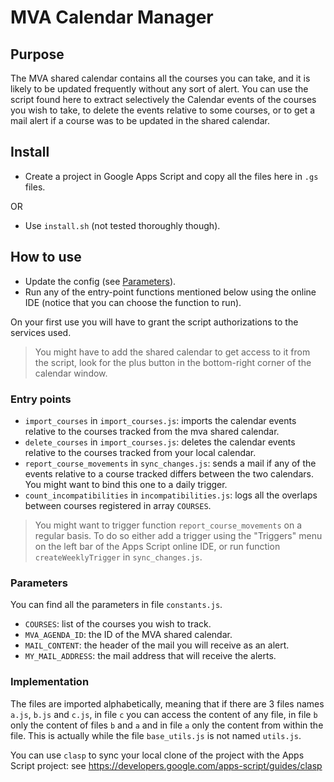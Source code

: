 # MVA Calendar Manager

## Purpose

The MVA shared calendar contains all the courses you can take, and it is likely to be updated frequently without any
sort of alert.
You can use the script found here to extract selectively the Calendar events of the courses you wish to take, to delete
the events relative to some courses, or to get a mail alert if a course was to be updated in the shared calendar.

## Install

- Create a project in Google Apps Script and copy all the files here in `.gs` files.

OR
- Use `install.sh` (not tested thoroughly though).

## How to use

- Update the config (see [Parameters](#Parameters)).
- Run any of the entry-point functions mentioned below using the online IDE (notice that you can choose the function to
  run).

On your first use you will have to grant the script authorizations to the services used.

> You might have to add the shared calendar to get access to it from the script, look for the plus button in the
> bottom-right corner of the calendar window.

### Entry points

- `import_courses` in `import_courses.js`: imports the calendar events relative to the courses tracked from the mva
  shared calendar.
- `delete_courses` in `import_courses.js`: deletes the calendar events relative to the courses tracked from your local
  calendar.
- `report_course_movements` in `sync_changes.js`: sends a mail if any of the events relative to a course tracked differs
  between the two calendars. You might want to bind this one to a daily trigger.
- `count_incompatibilities` in `incompatibilities.js`: logs all the overlaps between courses registered in array `COURSES`.

> You might want to trigger function `report_course_movements` on a regular basis. To do so either add a trigger using the
> "Triggers" menu on the left bar of the Apps Script online IDE, or run function `createWeeklyTrigger` in `sync_changes.js`.

### Parameters

You can find all the parameters in file `constants.js`.

- `COURSES`: list of the courses you wish to track.
- `MVA_AGENDA_ID`: the ID of the MVA shared calendar.
- `MAIL_CONTENT`: the header of the mail you will receive as an alert.
- `MY_MAIL_ADDRESS`: the mail address that will receive the alerts.

### Implementation

The files are imported alphabetically, meaning that if there are 3 files names `a.js`, `b.js` and `c.js`, in file `c`
you can access the content of any file, in file `b` only the content of files `b` and `a` and in file `a` only the
content from within the file. This is actually while the file `base_utils.js` is not named `utils.js`.

You can use `clasp` to sync your local clone of the project with the Apps Script project:
see https://developers.google.com/apps-script/guides/clasp 
